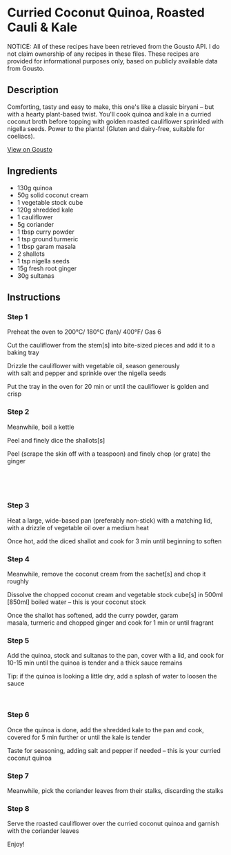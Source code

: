 # Curried Coconut Quinoa, Roasted Cauli & Kale

NOTICE: All of these recipes have been retrieved from the Gousto API. I do not claim ownership of any recipes in these files. These recipes are provided for informational purposes only, based on publicly available data from Gousto.

## Description

Comforting, tasty and easy to make, this one's like a classic biryani – but with a hearty plant-based twist. You'll cook quinoa and kale in a curried coconut broth before topping with golden roasted cauliflower sprinkled with nigella seeds. Power to the plants! (Gluten and dairy-free, suitable for coeliacs).

[View on Gousto](https://www.gousto.co.uk/recipes/cookbook/curried-coconut-quinoa-roasted-cauli-kale)

## Ingredients

- 130g quinoa
- 50g solid coconut cream
- 1 vegetable stock cube
- 120g shredded kale
- 1 cauliflower
- 5g coriander
- 1 tbsp curry powder
- 1 tsp ground turmeric
- 1 tbsp garam masala
- 2 shallots
- 1 tsp nigella seeds
- 15g fresh root ginger
- 30g sultanas

## Instructions


### Step 1

Preheat the oven to 200&deg;C/ 180&deg;C (fan)/ 400&deg;F/ Gas 6


Cut the&nbsp;cauliflower from the stem<span class="text-danger">[s]</span> into bite-sized pieces and add it to a baking tray&nbsp;


Drizzle the&nbsp;cauliflower&nbsp;with&nbsp;vegetable oil,&nbsp;season generously with&nbsp;salt&nbsp;and&nbsp;pepper and sprinkle over the nigella seeds


Put the tray in the oven for 20 min or until the cauliflower is golden and crisp


### Step 2

Meanwhile, boil a kettle


Peel and finely dice the shallots<span class="text-danger">[s]</span>


Peel (scrape the skin off with a teaspoon) and finely chop (or grate) the ginger


&nbsp;


&nbsp;


### Step 3

Heat a large, wide-based pan (preferably non-stick) with a matching lid, with a drizzle of vegetable oil&nbsp;over a medium heat


Once&nbsp;hot, add the&nbsp;diced shallot&nbsp;and cook for 3 min until beginning to soften


### Step 4

Meanwhile,&nbsp;remove the coconut cream from the sachet<span class="text-danger">[s]</span> and chop it roughly


Dissolve the chopped coconut cream&nbsp;and&nbsp;vegetable stock cube<span class="text-danger">[s]</span> in 500ml <span class="text-danger">[850ml]</span> boiled water&nbsp;&ndash; this is your&nbsp;coconut stock


Once the&nbsp;shallot has softened, add the curry powder, garam masala,&nbsp;turmeric and chopped ginger and cook for 1 min or until fragrant


### Step 5

Add the quinoa, stock and sultanas to the pan, cover with a lid, and cook for 10-15 min until the quinoa is tender and a thick sauce remains


Tip: if the quinoa is looking a little dry, add a splash of water to loosen the sauce


&nbsp;


### Step 6

Once the quinoa&nbsp;is done, add the shredded kale to the pan and cook, covered for 5 min further or until the kale&nbsp;is tender


Taste for seasoning, adding&nbsp;salt&nbsp;and pepper if needed &ndash; this is your&nbsp;curried coconut quinoa


### Step 7

Meanwhile, pick the coriander leaves from their stalks, discarding the stalks

### Step 8

Serve the roasted cauliflower over the curried&nbsp;coconut quinoa&nbsp;and garnish with the coriander leaves


Enjoy!

